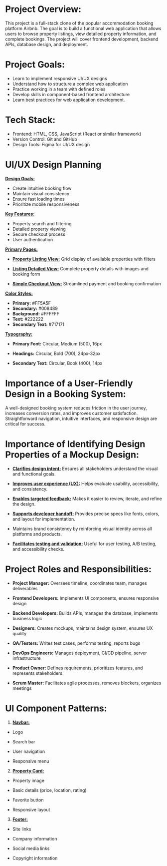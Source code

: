 # Project Overview:

This project is a full-stack clone of the popular accommodation booking platform Airbnb. The goal is to build a functional web application that allows users to browse property listings, view detailed property information, and complete bookings. The project will cover frontend development, backend APIs, database design, and deployment.

# Project Goals:

- Learn to implement responsive UI/UX designs
- Understand how to structure a complex web application
- Practice working in a team with defined roles
- Develop skills in component-based frontend architecture
- Learn best practices for web application development.

# Tech Stack:

- Frontend: HTML, CSS, JavaScript (React or similar framework)
- Version Control: Git and GitHub
- Design Tools: Figma for UI/UX design


# UI/UX Design Planning

<ins>**Design Goals:**</ins>

- Create intuitive booking flow
- Maintain visual consistency
- Ensure fast loading times
- Prioritize mobile responsiveness

<ins>**Key Features:**</ins>

- Property search and filtering
- Detailed property viewing
- Secure checkout process
- User authentication

<ins>**Primary Pages:**</ins>

- <ins>**Property Listing View:**</ins>	Grid display of available properties with filters

- <ins>**Listing Detailed View:**</ins> Complete property details with images and booking form

- <ins>**Simple Checkout View:**</ins>	Streamlined payment and booking confirmation


<ins>**Color Styles:**</ins>

- **Primary:** #FF5A5F
- **Secondary:** #008489
- **Background:** #FFFFFF
- **Text:** #222222
- **Secondary Text:** #717171

<ins>**Typography:**</ins>

- **Primary Font:** Circular, Medium (500), 16px
  
- **Headings:** Circular, Bold (700), 24px-32px
  
- **Secondary Text:** Circular, Book (400), 14px


# Importance of a User-Friendly Design in a Booking System:

A well-designed booking system reduces friction in the user journey, increases conversion rates, and improves customer satisfaction. Straightforward navigation, intuitive interfaces, and responsive design are critical for success.


# Importance of Identifying Design Properties of a Mockup Design:

- <ins>**Clarifies design intent:**</ins> Ensures all stakeholders understand the visual and functional goals.
  
- <ins>**Improves user experience (UX):**</ins> Helps evaluate usability, accessibility, and consistency.
  
- <ins>**Enables targeted feedback:**</ins> Makes it easier to review, iterate, and refine the design.
  
- <ins>**Supports developer handoff:**</ins> Provides precise specs like fonts, colors, and layout for implementation.
  
- Maintains brand consistency by reinforcing visual identity across all platforms and products.
  
- <ins>**Facilitates testing and validation:**</ins> Useful for user testing, A/B testing, and accessibility checks.


# Project Roles and Responsibilities:

- **Project Manager:**	Oversees timeline, coordinates team, manages deliverables
  
- **Frontend Developers:**	Implements UI components, ensures responsive design
  
- **Backend Developers:**	Builds APIs, manages the database, implements business logic
  
- **Designers:**	Creates mockups, maintains design system, ensures UX quality
  
- **QA/Testers:**	Writes test cases, performs testing, reports bugs
  
- **DevOps Engineers:**	Manages deployment, CI/CD pipeline, server infrastructure
  
- **Product Owner:**	Defines requirements, prioritizes features, and represents stakeholders
  
- **Scrum Master:**	Facilitates agile processes, removes blockers, organizes meetings


# UI Component Patterns:

1. <ins>**Navbar:**</ins>

- Logo
  
- Search bar

- User navigation

- Responsive menu


2. <ins>**Property Card:**</ins>

- Property image
  
- Basic details (price, location, rating)
  
- Favorite button
  
- Responsive layout


3. <ins>**Footer:**</ins>

- Site links
  
- Company information
  
- Social media links
  
- Copyright information


